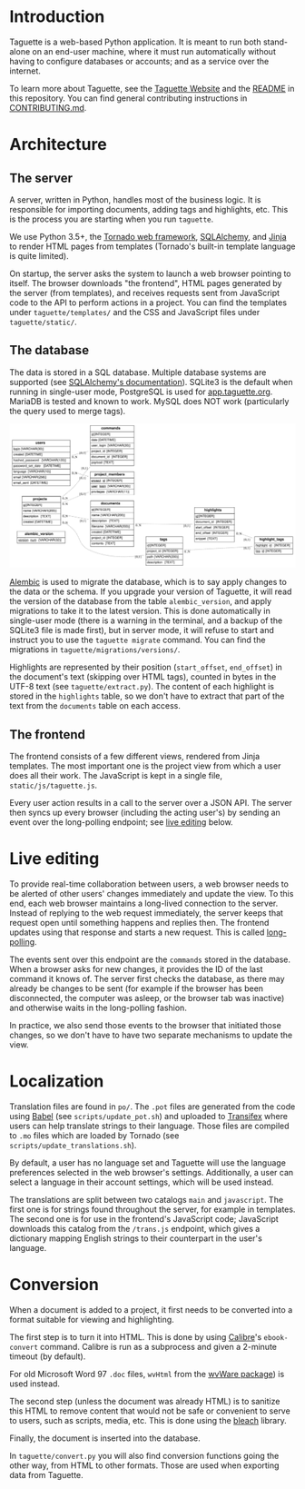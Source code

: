 # Introduction

Taguette is a web-based Python application. It is meant to run both stand-alone on an end-user machine, where it must run automatically without having to configure databases or accounts; and as a service over the internet.

To learn more about Taguette, see the [Taguette Website](https://www.taguette.org/) and the [README](https://gitlab.com/remram44/taguette/blob/master/README.rst) in this repository. You can find general contributing instructions in [CONTRIBUTING.md](https://gitlab.com/remram44/taguette/blob/master/CONTRIBUTING.md).

# Architecture

## The server

A server, written in Python, handles most of the business logic. It is responsible for importing documents, adding tags and highlights, etc. This is the process you are starting when you run `taguette`.

We use Python 3.5+, the [Tornado web framework](https://www.tornadoweb.org/), [SQLAlchemy](https://www.sqlalchemy.org/), and [Jinja](https://jinja.palletsprojects.com/) to render HTML pages from templates (Tornado's built-in template language is quite limited).

On startup, the server asks the system to launch a web browser pointing to itself. The browser downloads "the frontend", HTML pages generated by the server (from templates), and receives requests sent from JavaScript code to the API to perform actions in a project. You can find the templates under `taguette/templates/` and the CSS and JavaScript files under `taguette/static/`.

## The database

The data is stored in a SQL database. Multiple database systems are supported (see [SQLAlchemy's documentation](https://docs.sqlalchemy.org/en/latest/core/engines.html)). SQLite3 is the default when running in single-user mode, PostgreSQL is used for [app.taguette.org](https://app.taguette.org/). MariaDB is tested and known to work. MySQL does NOT work (particularly the query used to merge tags).

![Database diagram](erd.svg)

[Alembic](https://alembic.sqlalchemy.org/) is used to migrate the database, which is to say apply changes to the data or the schema. If you upgrade your version of Taguette, it will read the version of the database from the table `alembic_version`, and apply migrations to take it to the latest version. This is done automatically in single-user mode (there is a warning in the terminal, and a backup of the SQLite3 file is made first), but in server mode, it will refuse to start and instruct you to use the `taguette migrate` command. You can find the migrations in `taguette/migrations/versions/`.

Highlights are represented by their position (`start_offset`, `end_offset`) in the document's text (skipping over HTML tags), counted in bytes in the UTF-8 text (see `taguette/extract.py`). The content of each highlight is stored in the `highlights` table, so we don't have to extract that part of the text from the `documents` table on each access.

## The frontend

The frontend consists of a few different views, rendered from Jinja templates. The most important one is the project view from which a user does all their work. The JavaScript is kept in a single file, `static/js/taguette.js`.

Every user action results in a call to the server over a JSON API. The server then syncs up every browser (including the acting user's) by sending an event over the long-polling endpoint; see [live editing](#live-editing) below.

# Live editing

To provide real-time collaboration between users, a web browser needs to be alerted of other users' changes immediately and update the view. To this end, each web browser maintains a long-lived connection to the server. Instead of replying to the web request immediately, the server keeps that request open until something happens and replies then. The frontend updates using that response and starts a new request. This is called [long-polling](https://en.wikipedia.org/wiki/Long_polling).

The events sent over this endpoint are the `commands` stored in the database. When a browser asks for new changes, it provides the ID of the last command it knows of. The server first checks the database, as there may already be changes to be sent (for example if the browser has been disconnected, the computer was asleep, or the browser tab was inactive) and otherwise waits in the long-polling fashion.

In practice, we also send those events to the browser that initiated those changes, so we don't have to have two separate mechanisms to update the view.

# Localization

Translation files are found in `po/`. The `.pot` files are generated from the code using [Babel](http://babel.pocoo.org/) (see `scripts/update_pot.sh`) and uploaded to [Transifex](https://www.transifex.com/remram44/taguette/) where users can help translate strings to their language. Those files are compiled to `.mo` files which are loaded by Tornado (see `scripts/update_translations.sh`).

By default, a user has no language set and Taguette will use the language preferences selected in the web browser's settings. Additionally, a user can select a language in their account settings, which will be used instead.

The translations are split between two catalogs `main` and `javascript`. The first one is for strings found throughout the server, for example in templates. The second one is for use in the frontend's JavaScript code; JavaScript downloads this catalog from the `/trans.js` endpoint, which gives a dictionary mapping English strings to their counterpart in the user's language.

# Conversion

When a document is added to a project, it first needs to be converted into a format suitable for viewing and highlighting.

The first step is to turn it into HTML. This is done by using [Calibre](https://calibre-ebook.com/)'s `ebook-convert` command. Calibre is run as a subprocess and given a 2-minute timeout (by default).

For old Microsoft Word 97 `.doc` files, `wvHtml` from the [wvWare package](http://wvware.sourceforge.net/)) is used instead.

The second step (unless the document was already HTML) is to sanitize this HTML to remove content that would not be safe or convenient to serve to users, such as scripts, media, etc. This is done using the [bleach](https://github.com/mozilla/bleach) library.

Finally, the document is inserted into the database.

In `taguette/convert.py` you will also find conversion functions going the other way, from HTML to other formats. Those are used when exporting data from Taguette.
